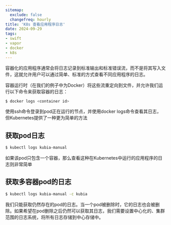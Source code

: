 ```yaml
---
sitemap:
  exclude: false
  changefreq: hourly
title: 'K8s 查看应用程序日志'
date: 2024-09-29
tags:
- swift
- vapor
- docker
- k8s
---
```


容器化的应用程序通常会将日志记录到标准输出和标准错误流，而不是将其写入文件，这就允许用户可以通过简单、标准的方式查看不同应用程序的日志。

容器运行时（在我们的例子中为Docker）将这些流重定向到文件，并允许我们运行以下命令来获取容器的日志：

```sh
$ docker logs <container id>
```

使用ssh命令登录到pod正在运行的节点，并使用docker logs命令查看其日志，但Kubernetes提供了一种更为简单的方法

## 获取pod日志

```sh
$ kubectl logs kubia-manual
```

如果该pod只包含一个容器，那么查看这种在Kubernetes中运行的应用程序的日志则非常简单

## 获取多容器pod的日志

```sh
$ kubectl logs kubia-manual -c kubia
```

我们只能获取仍然存在的pod的日志。当一个pod被删除时，它的日志也会被删除。如果希望在pod删除之后仍然可以获取其日志，我们需要设置中心化的、集群范围的日志系统，将所有日志存储到中心存储中。









